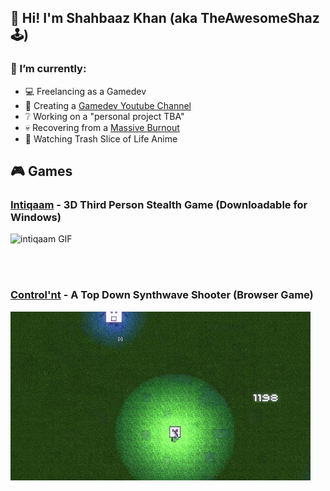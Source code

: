 ##  👋 Hi! I'm Shahbaaz Khan (aka TheAwesomeShaz 🕹)

### 🔭 I’m currently:

- 💻  Freelancing as a Gamedev
- 🎥  Creating a [Gamedev Youtube Channel](https://www.youtube.com/@TheAwesomeShaz)
- ❔   Working on a "personal project TBA"
- 💀 Recovering from a [Massive Burnout](https://www.youtube.com/watch?v=jqWkDI8aI9M)
- 🍥 Watching Trash Slice of Life Anime

<!--
**ShahbaazKhan-TheAwesomeShaz/ShahbaazKhan-TheAwesomeShaz** is a ✨ _special_ ✨ repository because its `README.md` (this file) appears on your GitHub profile.

-->

## 🎮 Games


  ### [Intiqaam](https://theawesomeshaz.itch.io/intiqaam) <b>- 3D Third Person Stealth Game (Downloadable for Windows)</b>
  <p align="left"><img src="https://user-images.githubusercontent.com/51862748/116839944-c2e22280-abf1-11eb-851d-8fcc1f29fed7.gif" alt="intiqaam GIF"></p>

<br>  <br>


### [Control'nt](https://theawesomeshaz.itch.io/control-nt) <b>- A Top Down Synthwave Shooter (Browser Game)</b>
<p align="left"><img src="https://github.com/ShahbaazKhan-TheAwesomeShaz/ShahbaazKhan-TheAwesomeShaz/blob/master/Control'nt%20GIF.gif" alt="cool GIF"></p>










